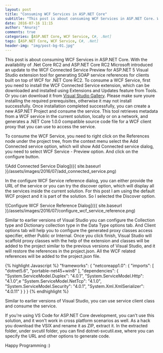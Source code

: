 ```yaml
---
layout: post
title: "Consuming WCF Services in ASP.NET Core"
subtitle: "This post is about consuming WCF Services in ASP.NET Core. With the availability of .Net Core RC2 and ASP.NET Core RC2 Microsoft introduced an update to the WCF Connected Service Preview for ASP.NET 5 Visual Studio extension tool for generating SOAP service references for clients built on top of WCF for .NET Core RC2."
date: 2016-07-16 11:15
author: "Anuraj"
comments: true
categories: [ASP.NET Core, WCF Service, C#, .Net]
tags: [ASP.NET Core, WCF Service, C#, .Net]
header-img: "img/post-bg-01.jpg"
---
```

This post is about consuming WCF Services in ASP.NET Core. With the availability of .Net Core RC2 and ASP.NET Core RC2 Microsoft introduced an update to the WCF Connected Service Preview for ASP.NET 5 Visual Studio extension tool for generating SOAP service references for clients built on top of WCF for .NET Core RC2. To consume a WCF Service, first you need to install the WCF Connected Service extension, which can be downloaded and installed using Extensions and Updates feature from Tools. Or you can download it from [Visual Studio Gallery](https://visualstudiogallery.msdn.microsoft.com/c3b3666e-a928-4136-9346-22e30c949c08). Please make sure youre installing the required prerequisites, otherwise it may not install successfully. Once installation completed successfully, you can create a new ASP.NET Project and consume the service. This tool retrieves metadata from a WCF service in the current solution, locally or on a network, and generates a .NET Core 1.0.0 compatible source code file for a WCF client proxy that you can use to access the service.

To consume the WCF Service, you need to right click on the References node under the project tree, from the context menu select the Add Connected service option, which will show Add Connected service dialog, you need to select WCF Service - Preview option. And click on the configure button.

![Add Connected Service Dialog]({{ site.baseurl }}/assets/images/2016/07/add_connected_service.png)

In the configure WCF Service reference dialog, you can either provide the URL of the service or you can try the discover option, which will display all the services inside the current solution. For this post I am using the default WCF project and it is part of the solution. So I selected the Discover option.

![Configure WCF Service Reference Dialog]({{ site.baseurl }}/assets/images/2016/07/configure_wcf_service_reference.png)

Similar to earlier versions of Visual Studio you can configure the Collection type and Dictionary collection type in the Data Type options tab. And Client options tab will help you to configure the generated proxy classes access specifier, either Public or Internal. Once you click finish, Visual Studio will scaffold proxy classes with the help of the extension and classes will be added to the project similar to the previous versions of Visual Studio, and it will restore the references in the project.json. All the WCF related references will be added to the project.json file.

{% highlight Javascript %}
"frameworks": {
  "netcoreapp1.0": {
    "imports": [
      "dotnet5.6",
      "portable-net45+win8"
    ],
    "dependencies": {
      "System.ServiceModel.Duplex": "4.0.1",
      "System.ServiceModel.Http": "4.1.0",e
      "System.ServiceModel.NetTcp": "4.1.0",
      "System.ServiceModel.Security": "4.0.1",
      "System.Xml.XmlSerializer": "4.0.11"
    }
  }
}
{% endhighlight %}

Similar to earlier versions of Visual Studio, you can use service client class and consume the service. 

If you're using VS Code for ASP.NET Core development, you can't use this solution, and it won't work in cross platform scenarios as well. As a hack you download the VSIX and rename it as ZIP, extract it. In the extracted folder, under svcutil folder, you can find dotnet-svcutil.exe, where you can specify the URL and other options to generate code.

Happy Programming :)
